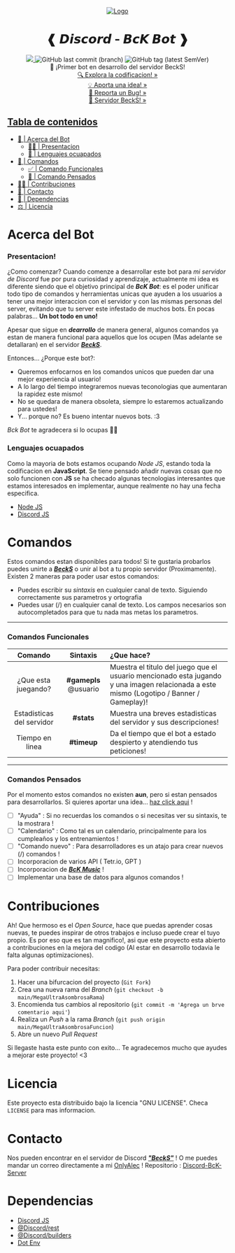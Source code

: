 ﻿<div align='center'>
<!-- Logo -->
  <a href="htthttps://github.com/OnlyAlec/Discord-BcK-Server">
    <img src="https://i.imgur.com/nsisaAg.png" alt="Logo">
  </a> 
  <!-- Titulo-->
  <h1> ❰ 𝘿𝙞𝙨𝙘𝙤𝙧𝙙  - 𝘽𝙘𝙆 𝘽𝙤𝙩 ❱ </h1>
  <!-- Buddy-->
  <a href="https://github.com/OnlyAlec/Discord-BcK/actions/">
	  <img src="https://github.com/OnlyAlec/Discord-BcK-Server/actions/workflows/ESLint-Bot.yml/badge.svg?branch=main">
	</a>
	<img alt="GitHub last commit (branch)" src="https://img.shields.io/github/last-commit/OnlyAlec/Discord-BcK-Server/main?color=informational&logo=Github&style=flat">
	<img alt="GitHub tag (latest SemVer)" src="https://img.shields.io/github/v/tag/OnlyAlec/Discord-BcK-Server?color=slateblue&label=Version&logo=Github&sort=semver"><br>
	<!-- Links-->
🤖 ¡Primer bot en desarrollo del servidor BeckS! <br>
<a href= "https://github.com/OnlyAlec/Discord-BcK-Server/main">
	🔍 Explora la codificacion! »
</a> <br>
<a href= "https://github.com/OnlyAlec/Discord-BcK-Server/issues/new/choose">
	💡 Aporta una idea! »
</a> <br>
<a href="https://github.com/OnlyAlec/Discord-BcK-Server/issues">
	🐛 Reporta un Bug! »
</a><br>
<a href="https://discord.com/invite/fTV2wpbTQY">
	🔮 Servidor BeckS! »
</div>

<!-- TABLE OF CONTENTS -->
## Tabla de contenidos
- [🤖 | Acerca del Bot](#acerca-del-bot)
	* [👋🏻 | Presentacion](#presentacion)
	* [🧠 | Lenguajes ocuapados](#lenguajes-ocuapados)
- [📂 | Comandos](#comandos)
	* [✅ | Comando Funcionales](#comandos-funcionales)
	* [💭 | Comando Pensados](#comandos-pensados)
- [🤝🏻 | Contribuciones](#contribuciones)
- [👤 | Contacto](#contacto)
- [🧰 | Dependencias](#dependencias)
- [:balance_scale: | Licencia](#acerca-del-bot)
	
<!-- START CONTENT -->
# Acerca del Bot

### Presentacion!
¿Como comenzar? Cuando comenze a desarrollar este bot para *mi servidor de Discord* fue por pura curiosidad y aprendizaje, actualmente mi idea es diferente siendo que el objetivo principal de _**BcK Bot**_: es el poder unificar todo tipo de comandos y herramientas unicas que ayuden a los usuarios a tener una mejor interaccion con el servidor y con las mismas personas del server, evitando que tu server este infestado de muchos bots. En pocas palabras... **Un bot todo en uno!**

Apesar que sigue en _**dearrollo**_ de manera general, algunos comandos ya estan de manera funcional para aquellos que los ocupen (Mas adelante se detallaran) en el servidor [_**BeckS**_](https://discord.com/invite/fTV2wpbTQY).

Entonces... ¿Porque este bot?:
* Queremos enfocarnos en los comandos unicos que pueden dar una mejor experiencia al usuario!
* A lo largo del tiempo integraremos nuevas teconologias que aumentaran la rapidez este mismo!
* No se quedara de manera obsoleta, siempre lo estaremos actualizando para ustedes!
* Y... porque no? Es bueno intentar nuevos bots. :3

*Bck Bot* te agradecera si lo ocupas 🥺💖

### Lenguajes ocuapados
Como la mayoria de bots estamos ocupando *Node JS*, estando toda la codificacion en **JavaScript**. Se tiene pensado añadir nuevas cosas  que no solo funcionen con **JS** se ha checado algunas tecnologias interesantes que estamos interesados en implementar, aunque realmente no hay una fecha especifica.
* [Node JS](https://nodejs.org)
* [Discord JS](https://discord.js.org)

# Comandos
Estos comandos estan disponibles para todos! Si te gustaria probarlos puedes unirte a [_**BeckS**_](https://discord.com/invite/fTV2wpbTQY) o unir al bot a tu propio servidor (Proximamente).
Existen 2 maneras para poder usar estos comandos:
- Puedes escribir su _sintaxis_ en cualquier canal de texto. Siguiendo correctamente sus parametros y ortografia
- Puedes usar (/) en cualquier canal de texto. Los campos necesarios son autocompletados para que tu nada mas metas los parametros.
---
### Comandos Funcionales
| Comando | Sintaxis | ¿Que hace?|
| :----------------: | :------: | :---------- |
| ¿Que esta juegando? | __#gamepls__ @usuario | Muestra el titulo del juego que el usuario mencionado esta jugando y una imagen relacionada a este mismo (Logotipo / Banner / Gameplay)! |
| Estadisticas del servidor | __#stats__ | Muestra una breves estadisticas del servidor y sus descripciones! |
| Tiempo en linea | __#timeup__ | Da el tiempo que el bot a estado despierto y atendiendo tus peticiones!
 ---
### Comandos Pensados
Por el momento estos comandos no existen __aun__, pero si estan pensados para desarrollarlos. 
Si quieres aportar una idea... [haz click aqui](https://github.com/OnlyAlec/Discord-BcK-Server/issues/new/choose) !
 - [ ] "Ayuda" : Si no recuerdas los comandos o si necesitas ver su sintaxis, te la mostrara !
 - [ ] "Calendario" : Como tal es un calendario, principalmente para los cumpleaños y los entrenamientos !
 - [ ] "Comando nuevo" : Para desarrolladores es un atajo para crear nuevos (/) comandos !
 - [ ] Incorporacion de varios API ( Tetr.io, GPT )
 - [ ] Incorporacion de [_**BcK Music**_](https://github.com/OnlyAlec/Discord-BcK-Music) !
 - [ ] Implementar una base de datos para algunos comandos !

# Contribuciones
Ah! Que hermoso es el *Open Source*, hace que puedas aprender cosas nuevas, te puedes inspirar de otros trabajos e incluso puede crear el tuyo propio. Es por eso que es tan magnifico!, asi que este proyecto esta abierto a contribuciones en la mejora del codigo (Al estar en desarrollo todavia le falta algunas optimizaciones).

Para poder contribuir necesitas:

1. Hacer una bifurcacion del proyecto (`Git Fork`)
2. Crea una nueva rama del *Branch* (`git checkout -b main/MegaUltraAsombrosaRama`)
3. Encomienda tus cambios al repositorio (`git commit -m 'Agrega un brve comentario aqui'`)
4. Realiza un *Push* a la rama *Branch* (`git push origin main/MegaUltraAsombrosaFuncion`)
5. Abre un nuevo *Pull Request*

Si llegaste hasta este punto con exito... Te agradecemos mucho que ayudes a mejorar este proyecto! <3

# Licencia

Este proyecto esta distribuido bajo la licencia "GNU LICENSE". Checa `LICENSE` para mas informacion.

# Contacto

Nos pueden encontrar en el servidor de Discord [_**"BeckS"**_](https://discord.com/invite/fTV2wpbTQY) !
O me puedes mandar un correo directamente a mi [OnlyAlec](mailto:a.ct@lasaliistas.org.mx) !
Repositorio : [Discord-BcK-Server](https://github.com/OnlyAlec/Discord-BcK-Server)

# Dependencias
* [Discord JS](https://www.npmjs.com/package/discord.js)
* [@Discord/rest](https://www.npmjs.com/package/@discordjs/rest)
* [@Discord/builders](https://www.npmjs.com/package/@discordjs/builders)
* [Dot Env](https://www.npmjs.com/package/dotenv)
